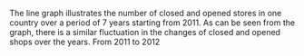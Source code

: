 The line graph illustrates the number of closed and opened stores in one country over a period of 7 years starting from 2011. As can be seen from the graph, there is a similar fluctuation in the changes of closed and opened shops over the years. From 2011 to 2012